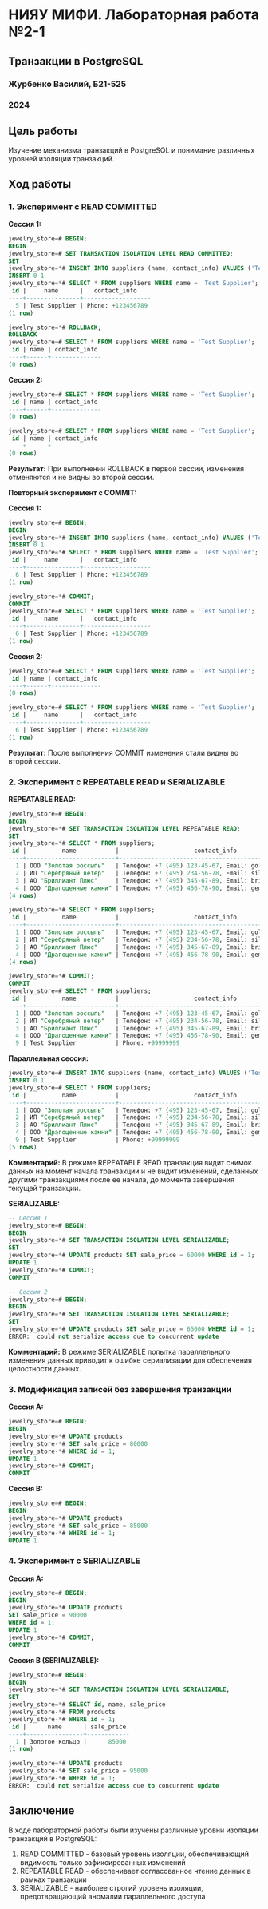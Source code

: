 # НИЯУ МИФИ. Лабораторная работа №2-1
## Транзакции в PostgreSQL

### Журбенко Василий, Б21-525
### 2024

## Цель работы
Изучение механизма транзакций в PostgreSQL и понимание различных уровней изоляции транзакций.

## Ход работы

### 1. Эксперимент с READ COMMITTED

**Сессия 1:**
```sql
jewelry_store=# BEGIN;
BEGIN
jewelry_store=# SET TRANSACTION ISOLATION LEVEL READ COMMITTED; 
SET
jewelry_store=*# INSERT INTO suppliers (name, contact_info) VALUES ('Test Supplier', 'Phone: +123456789');
INSERT 0 1
jewelry_store=*# SELECT * FROM suppliers WHERE name = 'Test Supplier';
 id |     name      |   contact_info
----+---------------+-------------------
  5 | Test Supplier | Phone: +123456789
(1 row)

jewelry_store=*# ROLLBACK;
ROLLBACK
jewelry_store=# SELECT * FROM suppliers WHERE name = 'Test Supplier';
 id | name | contact_info 
----+------+--------------
(0 rows)
```

**Сессия 2:**
```sql
jewelry_store=# SELECT * FROM suppliers WHERE name = 'Test Supplier';
 id | name | contact_info
----+------+--------------
(0 rows)

jewelry_store=# SELECT * FROM suppliers WHERE name = 'Test Supplier';
 id | name | contact_info 
----+------+--------------
(0 rows)
```

**Результат:** При выполнении ROLLBACK в первой сессии, изменения отменяются и не видны во второй сессии.

**Повторный эксперимент с COMMIT:**

**Сессия 1:**
```sql
jewelry_store=# BEGIN;
BEGIN
jewelry_store=*# INSERT INTO suppliers (name, contact_info) VALUES ('Test Supplier', 'Phone: +123456789');
INSERT 0 1
jewelry_store=*# SELECT * FROM suppliers WHERE name = 'Test Supplier';
 id |     name      |   contact_info    
----+---------------+-------------------
  6 | Test Supplier | Phone: +123456789 
(1 row)

jewelry_store=*# COMMIT;
COMMIT
jewelry_store=# SELECT * FROM suppliers WHERE name = 'Test Supplier';
 id |     name      |   contact_info    
----+---------------+-------------------
  6 | Test Supplier | Phone: +123456789
(1 row)
```

**Сессия 2:**
```sql
jewelry_store=# SELECT * FROM suppliers WHERE name = 'Test Supplier';
 id | name | contact_info
----+------+--------------
(0 rows)

jewelry_store=# SELECT * FROM suppliers WHERE name = 'Test Supplier';
 id |     name      |   contact_info    
----+---------------+-------------------
  6 | Test Supplier | Phone: +123456789 
(1 row)
```

**Результат:** После выполнения COMMIT изменения стали видны во второй сессии.

### 2. Эксперимент с REPEATABLE READ и SERIALIZABLE

**REPEATABLE READ:**
```sql
jewelry_store=# BEGIN;
BEGIN
jewelry_store=*# SET TRANSACTION ISOLATION LEVEL REPEATABLE READ;
SET
jewelry_store=*# SELECT * FROM suppliers;
 id |          name           |                     contact_info
----+-------------------------+------------------------------------------------------
  1 | ООО "Золотая россыпь"   | Телефон: +7 (495) 123-45-67, Email: gold@ros.ru
  2 | ИП "Серебряный ветер"   | Телефон: +7 (495) 234-56-78, Email: silver@wind.ru
  3 | АО "Бриллиант Плюс"     | Телефон: +7 (495) 345-67-89, Email: brillant@plus.ru
  4 | ООО "Драгоценные камни" | Телефон: +7 (495) 456-78-90, Email: gems@precious.ru
(4 rows)

jewelry_store=*# SELECT * FROM suppliers;
 id |          name           |                     contact_info
----+-------------------------+------------------------------------------------------
  1 | ООО "Золотая россыпь"   | Телефон: +7 (495) 123-45-67, Email: gold@ros.ru
  2 | ИП "Серебряный ветер"   | Телефон: +7 (495) 234-56-78, Email: silver@wind.ru
  3 | АО "Бриллиант Плюс"     | Телефон: +7 (495) 345-67-89, Email: brillant@plus.ru
  4 | ООО "Драгоценные камни" | Телефон: +7 (495) 456-78-90, Email: gems@precious.ru
(4 rows)

jewelry_store=*# COMMIT;
COMMIT
jewelry_store=# SELECT * FROM suppliers;
 id |          name           |                     contact_info
----+-------------------------+------------------------------------------------------
  1 | ООО "Золотая россыпь"   | Телефон: +7 (495) 123-45-67, Email: gold@ros.ru      
  2 | ИП "Серебряный ветер"   | Телефон: +7 (495) 234-56-78, Email: silver@wind.ru
  3 | АО "Бриллиант Плюс"     | Телефон: +7 (495) 345-67-89, Email: brillant@plus.ru
  4 | ООО "Драгоценные камни" | Телефон: +7 (495) 456-78-90, Email: gems@precious.ru
  9 | Test Supplier           | Phone: +99999999
```

**Параллельная сессия:**
```sql
jewelry_store=# INSERT INTO suppliers (name, contact_info) VALUES ('Test Supplier', 'Phone: +99999999');
INSERT 0 1
jewelry_store=# SELECT * FROM suppliers;
 id |          name           |                     contact_info
----+-------------------------+------------------------------------------------------
  1 | ООО "Золотая россыпь"   | Телефон: +7 (495) 123-45-67, Email: gold@ros.ru
  2 | ИП "Серебряный ветер"   | Телефон: +7 (495) 234-56-78, Email: silver@wind.ru
  3 | АО "Бриллиант Плюс"     | Телефон: +7 (495) 345-67-89, Email: brillant@plus.ru
  4 | ООО "Драгоценные камни" | Телефон: +7 (495) 456-78-90, Email: gems@precious.ru
  9 | Test Supplier           | Phone: +99999999
(5 rows)
```

**Комментарий:** В режиме REPEATABLE READ транзакция видит снимок данных на момент начала транзакции и не видит изменений, сделанных другими транзакциями после ее начала, до момента завершения текущей транзакции.

**SERIALIZABLE:**
```sql
-- Сессия 1
jewelry_store=# BEGIN;
BEGIN
jewelry_store=*# SET TRANSACTION ISOLATION LEVEL SERIALIZABLE;
SET
jewelry_store=*# UPDATE products SET sale_price = 60000 WHERE id = 1;
UPDATE 1
jewelry_store=*# COMMIT;
COMMIT

-- Сессия 2
jewelry_store=# BEGIN;
BEGIN
jewelry_store=*# SET TRANSACTION ISOLATION LEVEL SERIALIZABLE;
SET
jewelry_store=*# UPDATE products SET sale_price = 65000 WHERE id = 1;
ERROR:  could not serialize access due to concurrent update
```

**Комментарий:** В режиме SERIALIZABLE попытка параллельного изменения данных приводит к ошибке сериализации для обеспечения целостности данных.

### 3. Модификация записей без завершения транзакции

**Сессия A:**
```sql
jewelry_store=# BEGIN;
BEGIN
jewelry_store=*# UPDATE products
jewelry_store-*# SET sale_price = 80000
jewelry_store-*# WHERE id = 1;
UPDATE 1
jewelry_store=*# COMMIT;
COMMIT
```

**Сессия B:**
```sql
jewelry_store=# BEGIN;
BEGIN
jewelry_store=*# UPDATE products
jewelry_store-*# SET sale_price = 85000
jewelry_store-*# WHERE id = 1;
UPDATE 1
```

### 4. Эксперимент с SERIALIZABLE

**Сессия A:**
```sql
jewelry_store=# BEGIN;
BEGIN
jewelry_store=*# UPDATE products
SET sale_price = 90000
WHERE id = 1;
UPDATE 1
jewelry_store=*# COMMIT;
COMMIT
```

**Сессия B (SERIALIZABLE):**
```sql
jewelry_store=# BEGIN;
BEGIN
jewelry_store=*# SET TRANSACTION ISOLATION LEVEL SERIALIZABLE;
SET
jewelry_store=*# SELECT id, name, sale_price
jewelry_store-*# FROM products
jewelry_store-*# WHERE id = 1;
 id |      name      | sale_price
----+----------------+------------
  1 | Золотое кольцо |      85000
(1 row)

jewelry_store=*# UPDATE products
jewelry_store-*# SET sale_price = 95000
jewelry_store-*# WHERE id = 1;
ERROR:  could not serialize access due to concurrent update
```

## Заключение

В ходе лабораторной работы были изучены различные уровни изоляции транзакций в PostgreSQL:
1. READ COMMITTED - базовый уровень изоляции, обеспечивающий видимость только зафиксированных изменений
2. REPEATABLE READ - обеспечивает согласованное чтение данных в рамках транзакции
3. SERIALIZABLE - наиболее строгий уровень изоляции, предотвращающий аномалии параллельного доступа
